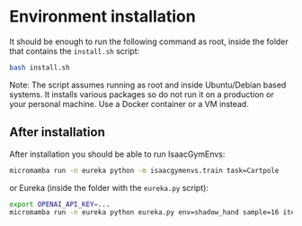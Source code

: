 # Environment installation

It should be enough to run the following command as root, inside the folder that contains the `install.sh` script:
```bash
bash install.sh
```
Note: The script assumes running as root and inside Ubuntu/Debian based systems. It installs various packages so do not run it on a production or your personal machine. Use a Docker container or a VM instead.

## After installation

After installation you should be able to run IsaacGymEnvs:
```bash
micromamba run -n eureka python -m isaacgymenvs.train task=Cartpole
```
or Eureka (inside the folder with the `eureka.py` script):
```bash
export OPENAI_API_KEY=...
micromamba run -n eureka python eureka.py env=shadow_hand sample=16 iteration=5 stateful=True model=gpt-3.5-turbo
```